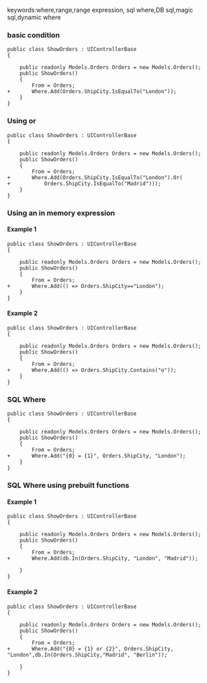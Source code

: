 ﻿keywords:where,range,range expression, sql where,DB sql,magic sql,dynamic where

### basic condition
```csdiff
public class ShowOrders : UIControllerBase
{

    public readonly Models.Orders Orders = new Models.Orders();
    public ShowOrders()
    {
        From = Orders;
+       Where.Add(Orders.ShipCity.IsEqualTo("London"));
    }
}
```

### Using or
```csdiff
public class ShowOrders : UIControllerBase
{

    public readonly Models.Orders Orders = new Models.Orders();
    public ShowOrders()
    {
        From = Orders;
+       Where.Add(Orders.ShipCity.IsEqualTo("London").Or(
+           Orders.ShipCity.IsEqualTo("Madrid")));
    }
}
```

### Using an in memory expression
#### Example 1
```csdiff
public class ShowOrders : UIControllerBase
{

    public readonly Models.Orders Orders = new Models.Orders();
    public ShowOrders()
    {
        From = Orders;
+       Where.Add(() => Orders.ShipCity=="London");
    }
}
```
#### Example 2
```csdiff
public class ShowOrders : UIControllerBase
{

    public readonly Models.Orders Orders = new Models.Orders();
    public ShowOrders()
    {
        From = Orders;
+       Where.Add(() => Orders.ShipCity.Contains("o"));
    }
}
```

### SQL Where

```csdiff
public class ShowOrders : UIControllerBase
{

    public readonly Models.Orders Orders = new Models.Orders();
    public ShowOrders()
    {
        From = Orders;
+       Where.Add("{0} = {1}", Orders.ShipCity, "London");
    }
}
```

### SQL Where using prebuilt functions
#### Example 1
```csdiff
public class ShowOrders : UIControllerBase
{

    public readonly Models.Orders Orders = new Models.Orders();
    public ShowOrders()
    {
        From = Orders;
+       Where.Add(db.In(Orders.ShipCity, "London", "Madrid"));

    }
}
```
#### Example 2
```csdiff
public class ShowOrders : UIControllerBase
{

    public readonly Models.Orders Orders = new Models.Orders();
    public ShowOrders()
    {
        From = Orders;
+       Where.Add("{0} = {1} or {2}", Orders.ShipCity, "London",db.In(Orders.ShipCity,"Madrid", "Berlin"));

    }
}
```
